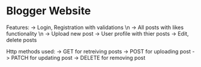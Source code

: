 # Blogger Website

Features:
-> Login, Registration with validations \n
-> All posts with likes functionality \n
-> Upload new post
-> User profile with thier posts
-> Edit, delete posts

Http methods used:
-> GET for retreiving posts
-> POST for uploading post
-> PATCH for updating post
-> DELETE for removing post
